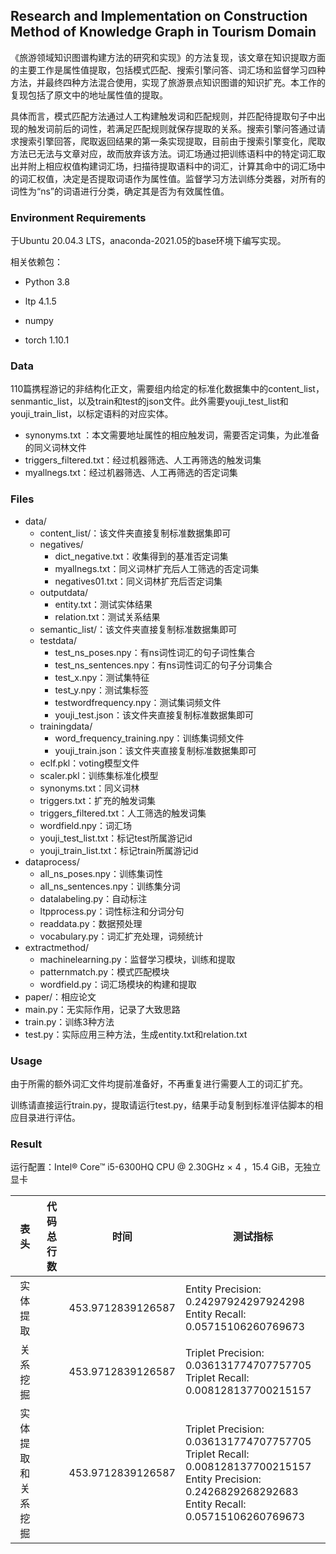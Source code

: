 ## Research and Implementation on Construction Method of Knowledge Graph in Tourism Domain

《旅游领域知识图谱构建方法的研究和实现》的方法复现，该文章在知识提取方面的主要工作是属性值提取，包括模式匹配、搜索引擎问答、词汇场和监督学习四种方法，并最终四种方法混合使用，实现了旅游景点知识图谱的知识扩充。本工作的复现包括了原文中的地址属性值的提取。

具体而言，模式匹配方法通过人工构建触发词和匹配规则，并匹配待提取句子中出现的触发词前后的词性，若满足匹配规则就保存提取的关系。搜索引擎问答通过请求搜索引擎回答，爬取返回结果的第一条实现提取，目前由于搜索引擎变化，爬取方法已无法与文章对应，故而放弃该方法。词汇场通过把训练语料中的特定词汇取出并附上相应权值构建词汇场，扫描待提取语料中的词汇，计算其命中的词汇场中的词汇权值，决定是否提取词语作为属性值。监督学习方法训练分类器，对所有的词性为“ns”的词语进行分类，确定其是否为有效属性值。

### Environment Requirements

于Ubuntu 20.04.3 LTS，anaconda-2021.05的base环境下编写实现。

相关依赖包：

* Python 3.8

* ltp 4.1.5

* numpy

* torch 1.10.1

### Data

110篇携程游记的非结构化正文，需要组内给定的标准化数据集中的content_list，senmantic_list，以及train和test的json文件。此外需要youji_test_list和youji_train_list，以标定语料的对应实体。

* synonyms.txt ：本文需要地址属性的相应触发词，需要否定词集，为此准备的同义词林文件
* triggers_filtered.txt：经过机器筛选、人工再筛选的触发词集
* myallnegs.txt：经过机器筛选、人工再筛选的否定词集

### Files

* data/
  * content_list/：该文件夹直接复制标准数据集即可
  * negatives/
    * dict_negative.txt：收集得到的基准否定词集
    * myallnegs.txt：同义词林扩充后人工筛选的否定词集
    * negatives01.txt：同义词林扩充后否定词集
  * outputdata/
    * entity.txt：测试实体结果
    * relation.txt：测试关系结果
  * semantic_list/：该文件夹直接复制标准数据集即可
  * testdata/
    * test_ns_poses.npy：有ns词性词汇的句子词性集合
    * test_ns_sentences.npy：有ns词性词汇的句子分词集合
    * test_x.npy：测试集特征
    * test_y.npy：测试集标签
    * testwordfrequency.npy：测试集词频文件
    * youji_test.json：该文件夹直接复制标准数据集即可
  * trainingdata/
    * word_frequency_training.npy：训练集词频文件
    * youji_train.json：该文件夹直接复制标准数据集即可
  * eclf.pkl：voting模型文件
  * scaler.pkl：训练集标准化模型
  * synonyms.txt：同义词林
  * triggers.txt：扩充的触发词集
  * triggers_filtered.txt：人工筛选的触发词集
  * wordfield.npy：词汇场
  * youji_test_list.txt：标记test所属游记id
  * youji_train_list.txt：标记train所属游记id
* dataprocess/
  * all_ns_poses.npy：训练集词性
  * all_ns_sentences.npy：训练集分词
  * datalabeling.py：自动标注
  * ltpprocess.py：词性标注和分词分句
  * readdata.py：数据预处理
  * vocabulary.py：词汇扩充处理，词频统计
* extractmethod/
  * machinelearning.py：监督学习模块，训练和提取
  * patternmatch.py：模式匹配模块
  * wordfield.py：词汇场模块的构建和提取
* paper/：相应论文
* main.py：无实际作用，记录了大致思路
* train.py：训练3种方法
* test.py：实际应用三种方法，生成entity.txt和relation.txt

### Usage

由于所需的额外词汇文件均提前准备好，不再重复进行需要人工的词汇扩充。

训练请直接运行train.py，提取请运行test.py，结果手动复制到标准评估脚本的相应目录进行评估。

### Result

运行配置：Intel® Core™ i5-6300HQ CPU @ 2.30GHz × 4 ，15.4 GiB，无独立显卡

|        表头        | 代码总行数 | 时间              | 测试指标                                                     |
| :----------------: | ---------- | ----------------- | ------------------------------------------------------------ |
|      实体提取      |            | 453.9712839126587 | Entity Precision: 0.24297924297924298<br/>Entity Recall: 0.05715106260769673 |
|      关系挖掘      |            | 453.9712839126587 | Triplet Precision: 0.036131774707757705<br/>Triplet Recall: 0.008128137700215157 |
| 实体提取和关系挖掘 |            | 453.9712839126587 | Triplet Precision: 0.036131774707757705<br/>Triplet Recall: 0.008128137700215157<br/>Entity Precision: 0.2426829268292683<br/>Entity Recall: 0.05715106260769673 |

